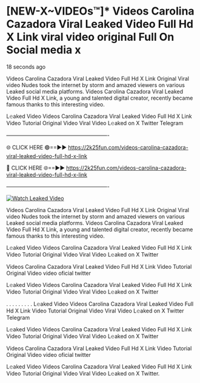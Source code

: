 # [NEW-X~VIDEOs™]* Videos Carolina Cazadora Viral Leaked Video Full Hd X Link viral video original Full On Social media x

18 seconds ago

Videos Carolina Cazadora Viral Leaked Video Full Hd X Link Original Viral video Nudes took the internet by storm and amazed viewers on various Leaked social media platforms. Videos Carolina Cazadora Viral Leaked Video Full Hd X Link, a young and talented digital creator, recently became famous thanks to this interesting video.

L𝚎aked Video Videos Carolina Cazadora Viral Leaked Video Full Hd X Link Video Tutorial Original Video Viral Video L𝚎aked on X Twitter Telegram

———————————————————-

🌐 CLICK HERE 🟢==►► https://2k25fun.com/videos-carolina-cazadora-viral-leaked-video-full-hd-x-link

🔴 CLICK HERE 🌐==►► https://2k25fun.com/videos-carolina-cazadora-viral-leaked-video-full-hd-x-link

———————————————————-

[![Watch Leaked Video](https://miro.medium.com/v2/resize:fit:828/format:webp/1*cilzJN44JGOrTw9NJCrNHA.gif "Watch Leaked Video")](https://2k25fun.com/videos-carolina-cazadora-viral-leaked-video-full-hd-x-link)

Videos Carolina Cazadora Viral Leaked Video Full Hd X Link Original Viral video Nudes took the internet by storm and amazed viewers on various Leaked social media platforms. Videos Carolina Cazadora Viral Leaked Video Full Hd X Link, a young and talented digital creator, recently became famous thanks to this interesting video.

L𝚎aked Video Videos Carolina Cazadora Viral Leaked Video Full Hd X Link Video Tutorial Original Video Viral Video L𝚎aked on X Twitter

Videos Carolina Cazadora Viral Leaked Video Full Hd X Link Video Tutorial Original Video video oficial twitter

L𝚎aked Video Videos Carolina Cazadora Viral Leaked Video Full Hd X Link Video Tutorial Original Video Viral Video L𝚎aked on X Twitter

. . . . . . . . . L𝚎aked Video Videos Carolina Cazadora Viral Leaked Video Full Hd X Link Video Tutorial Original Video Viral Video L𝚎aked on X Twitter Telegram

L𝚎aked Video Videos Carolina Cazadora Viral Leaked Video Full Hd X Link Video Tutorial Original Video Viral Video L𝚎aked on X Twitter

Videos Carolina Cazadora Viral Leaked Video Full Hd X Link Video Tutorial Original Video video oficial twitter

L𝚎aked Video Videos Carolina Cazadora Viral Leaked Video Full Hd X Link Video Tutorial Original Video Viral Video L𝚎aked on X Twitter.